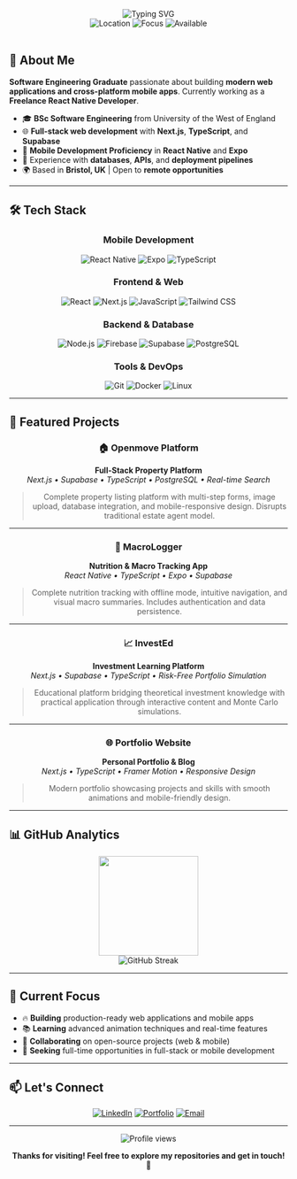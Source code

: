 <div align="center">
  <img src="https://readme-typing-svg.herokuapp.com?font=Fira+Code&weight=600&size=28&pause=1000&color=2196F3&center=true&vCenter=true&width=500&lines=Hi%2C+I'm+Ibrahim!+%F0%9F%91%8B;Full-Stack+Developer;React+Native+%26+Web;Software+Engineer" alt="Typing SVG" />
</div>

<div align="center">
  <img src="https://img.shields.io/badge/Location-Bristol%2C+UK-blue?style=flat-square&logo=googlemaps&logoColor=white" alt="Location" />
  <img src="https://img.shields.io/badge/Focus-Full--Stack+Development-green?style=flat-square&logo=code&logoColor=white" alt="Focus" />
  <img src="https://img.shields.io/badge/Available-For+Opportunities-brightgreen?style=flat-square&logo=handshake&logoColor=white" alt="Available" />
</div>

<br>

## 🚀 About Me

**Software Engineering Graduate** passionate about building **modern web applications and cross-platform mobile apps**. Currently working as a **Freelance React Native Developer**.

- 🎓 **BSc Software Engineering** from University of the West of England
- 🌐 **Full-stack web development** with **Next.js**, **TypeScript**, and **Supabase**
- 📱 **Mobile Development Proficiency** in **React Native** and **Expo**
- 🔧 Experience with **databases**, **APIs**, and **deployment pipelines**
- 🌍 Based in **Bristol, UK** | Open to **remote opportunities**

---

## 🛠️ Tech Stack

<div align="center">

### Mobile Development
![React Native](https://img.shields.io/badge/React_Native-20232A?style=for-the-badge&logo=react&logoColor=61DAFB)
![Expo](https://img.shields.io/badge/Expo-000020?style=for-the-badge&logo=expo&logoColor=white)
![TypeScript](https://img.shields.io/badge/TypeScript-007ACC?style=for-the-badge&logo=typescript&logoColor=white)

### Frontend & Web
![React](https://img.shields.io/badge/React-20232A?style=for-the-badge&logo=react&logoColor=61DAFB)
![Next.js](https://img.shields.io/badge/Next.js-000000?style=for-the-badge&logo=next.js&logoColor=white)
![JavaScript](https://img.shields.io/badge/JavaScript-F7DF1E?style=for-the-badge&logo=javascript&logoColor=black)
![Tailwind CSS](https://img.shields.io/badge/Tailwind_CSS-38B2AC?style=for-the-badge&logo=tailwind-css&logoColor=white)

### Backend & Database
![Node.js](https://img.shields.io/badge/Node.js-43853D?style=for-the-badge&logo=node.js&logoColor=white)
![Firebase](https://img.shields.io/badge/Firebase-039BE5?style=for-the-badge&logo=firebase&logoColor=white)
![Supabase](https://img.shields.io/badge/Supabase-3ECF8E?style=for-the-badge&logo=supabase&logoColor=white)
![PostgreSQL](https://img.shields.io/badge/PostgreSQL-316192?style=for-the-badge&logo=postgresql&logoColor=white)

### Tools & DevOps
![Git](https://img.shields.io/badge/Git-F05032?style=for-the-badge&logo=git&logoColor=white)
![Docker](https://img.shields.io/badge/Docker-2496ED?style=for-the-badge&logo=docker&logoColor=white)
![Linux](https://img.shields.io/badge/Linux-FCC624?style=for-the-badge&logo=linux&logoColor=black)

</div>

---

## 📱 Featured Projects

<div align="center">

### 🏠 Openmove Platform
**Full-Stack Property Platform**
<br>
*Next.js • Supabase • TypeScript • PostgreSQL • Real-time Search*

> Complete property listing platform with multi-step forms, image upload, database integration, and mobile-responsive design. Disrupts traditional estate agent model.

---

### 🧮 MacroLogger
**Nutrition & Macro Tracking App**
<br>
*React Native • TypeScript • Expo • Supabase*

> Complete nutrition tracking with offline mode, intuitive navigation, and visual macro summaries. Includes authentication and data persistence.

---

### 📈 InvestEd  
**Investment Learning Platform**
<br>
*Next.js • Supabase • TypeScript • Risk-Free Portfolio Simulation*

> Educational platform bridging theoretical investment knowledge with practical application through interactive content and Monte Carlo simulations.

---

### 🌐 Portfolio Website
**Personal Portfolio & Blog**
<br>
*Next.js • TypeScript • Framer Motion • Responsive Design*

> Modern portfolio showcasing projects and skills with smooth animations and mobile-friendly design.

</div>

---

## 📊 GitHub Analytics

<div align="center">
  <img height="180em" src="https://github-readme-stats.vercel.app/api?username=ibrahim-qi&show_icons=true&theme=tokyonight&include_all_commits=true&count_private=true"/>
</div>

<div align="center">
  <img src="https://github-readme-streak-stats.herokuapp.com/?user=ibrahim-qi&theme=tokyonight" alt="GitHub Streak" />
</div>

---

## 🎯 Current Focus

- 🔥 **Building** production-ready web applications and mobile apps
- 📚 **Learning** advanced animation techniques and real-time features  
- 🤝 **Collaborating** on open-source projects (web & mobile)
- 🚀 **Seeking** full-time opportunities in full-stack or mobile development

---

## 📫 Let's Connect

<div align="center">

[![LinkedIn](https://img.shields.io/badge/LinkedIn-0077B5?style=for-the-badge&logo=linkedin&logoColor=white)](https://www.linkedin.com/in/ibrahim-qi/)
[![Portfolio](https://img.shields.io/badge/Portfolio-FF5722?style=for-the-badge&logo=google-chrome&logoColor=white)](https://ibrahimqi.com)
[![Email](https://img.shields.io/badge/Email-D14836?style=for-the-badge&logo=gmail&logoColor=white)](mailto:ibrahim.qureshi@protonmail.com)

</div>

---

<div align="center">
  <img src="https://komarev.com/ghpvc/?username=ibrahim-qi&color=blueviolet&style=flat-square&label=Profile+Views" alt="Profile views" />
  
  **Thanks for visiting! Feel free to explore my repositories and get in touch!** 🚀
</div> 
